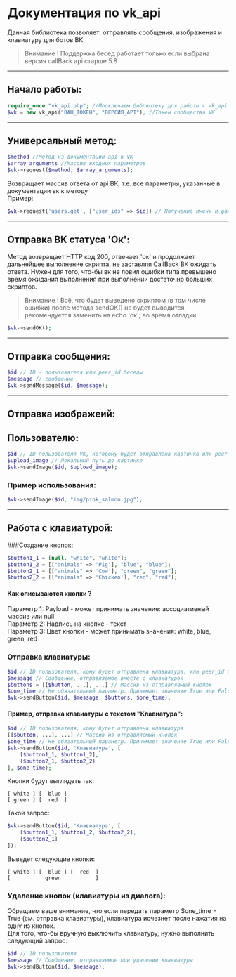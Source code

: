 # Документация по vk_api

Данная библиотека позволяет: отправлять сообщения, изображения и клавиатуру для ботов ВК.
> Внимание ! Поддержка бесед работает только если выбрана версия callBack api старше 5.8

****************************************
## Начало работы:
```php
require_once "vk_api.php"; //Подключаем библиотеку для работы с vk_api
$vk = new vk_api("ВАШ_ТОКЕН", "ВЕРСИЯ_API"); //Токен сообщества VK
```
******************************************
## Универсальный метод:
```php
$method //Метод из документации api в VK
$array_arguments //Массив входных параметров
$vk->request($method, $array_arguments);
```
Возвращает массив ответа от api ВК, т.е. все параметры, указанные в документации вк к методу\
Пример:
```php
$vk->request('users.get', ["user_ids" => $id]) // Получение имени и фамилия пользователя по ID
```
******************************************
## Отправка ВК статуса 'Ок':
Метод возвращает HTTP код 200, отвечает 'ок' и продолжает дальнейшее выполнение скрипта, не заставляя CallBack ВК ожидать ответа. Нужен для того, что-бы вк не ловил ошибки типа превышено время ожидания выполнения при выполнении достаточно больших скриптов.
> Внимание ! Всё, что будет выведено скриптом (в том числе ошибки) после метода sendOK() не будет выводится, рекомендуется заменить на echo 'ок'; во время отладки.
```php
$vk->sendOK();
```
******************************************
## Отправка сообщения:
```php
$id // ID - пользователя или peer_id беседы
$message // сообщение
$vk->sendMessage($id, $message);
```
*******************************************
## Отправка изображеий:
## Пользователю:
```php
$id // ID пользователя VK, которому будет отправлена картинка или peer_id беседы
$upload_image // Локальный путь до картинке
$vk->sendImage($id, $upload_image);
```
### Пример использования:
```php
$vk->sendImage($id, "img/pink_salmon.jpg");
```
*******************************************
## Работа с клавиатурой:
###Создание кнопок:
```php
$button1_1 = [null, "white", "white"];
$button1_2 = [["animals" => 'Pig'], "blue", "blue"];
$button2_1 = [["animals" => 'Cow'], "green", "green"];
$button2_2 = [["animals" => 'Chicken'], "red", "red"];
```
#### Как описываются кнопки ?
Параметр 1: Payload - может принимать значение: ассоциативный массив или null\
Параметр 2: Надпись на кнопке - текст\
Параметр 3: Цвет кнопки - может принимать значения: white, blue, green, red
### Отправка клавиатуры:
```php
$id // ID пользователя, кому будет отправлена клавиатура, или peer_id беседы
$message // Сообщение, отправляемое вместе с клавиатурой
$buttons = [[$button, ...], ...] // Массив из отправляемый кнопок
$one_time // Не обязательный параметр. Принимает значение True или False. Если True - после нажатия клавиши клавиатуры, клавиатура исчезнет, Flase - не исчезнет. По умолчанию = False
$vk->sendButton($id, $message, $buttons, $one_time);
```
#### Пример, отправка клавиатуры с текстом "Клавиатура":
```php
$id // ID пользователя, кому будет отправлена клавиатура
[[$button, ...], ...] // Массив из отправляемый кнопок
$one_time // Не обязательный параметр. Принимает значение True или False. Если True - после нажатия клавиши клавиатуры, клавиатура исчезнет, Flase - не исчезнет. По умолчанию = False
$vk->sendButton($id, 'Клавиатура', [
	[$button1_1, $button1_2],
	[$button2_1, $button2_2]
], $one_time);
```
Кнопки будут выглядеть так:
```
[ white ] [  blue ]
[ green ] [  red  ]
```
Такой запрос:
```php
$vk->sendButton($id, 'Клавиатура', [
	[$button1_1, $button1_2, $button2_2],
	[$button2_1]
]);
```
Выведет следующие кнопки:
```
[ white ] [  blue ] [  red  ]
[           green           ]
```
### Удаление кнопок (клавиатуры из диалога):
Обращаем ваше внимание, что если передать параметр $one_time = True (см. отправка клавиатуры), клавиатура исчезнет после нажатия на одну из кнопок.\
Для того, что-бы вручную выключить клавиатуру, нужно выполнить следующий запрос:
```php
$id // ID пользователя
$message // Сообщение, отправляемое при удалении клавиатуры
$vk->sendButton($id, $message);
```

